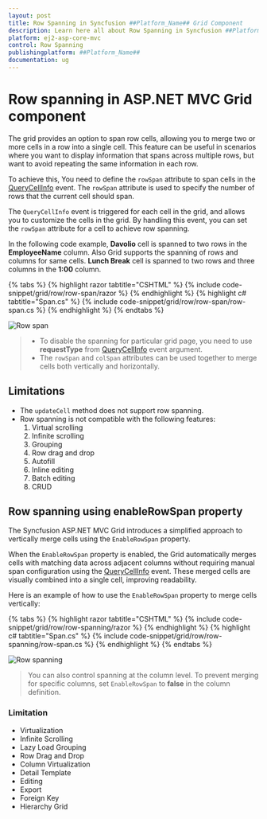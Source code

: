 ```yaml
---
layout: post
title: Row Spanning in Syncfusion ##Platform_Name## Grid Component
description: Learn here all about Row Spanning in Syncfusion ##Platform_Name## Grid component of Syncfusion Essential JS 2 and more.
platform: ej2-asp-core-mvc
control: Row Spanning
publishingplatform: ##Platform_Name##
documentation: ug
---
```


# Row spanning in ASP.NET MVC Grid component

The grid provides an option to span row cells, allowing you to merge two or more cells in a row into a single cell. This feature can be useful in scenarios where you want to display information that spans across multiple rows, but want to avoid repeating the same information in each row.

To achieve this, You need to define the `rowSpan` attribute to span cells in the [QueryCellInfo](https://help.syncfusion.com/cr/aspnetmvc-js2/Syncfusion.EJ2.Grids.Grid.html#Syncfusion_EJ2_Grids_Grid_QueryCellInfo) event. The `rowSpan` attribute is used to specify the number of rows that the current cell should span.

The `QueryCellInfo` event is triggered for each cell in the grid, and allows you to customize the cells in the grid. By handling this event, you can set the `rowSpan` attribute for a cell to achieve row spanning.

In the following code example, **Davolio** cell is spanned to two rows in the **EmployeeName** column. Also Grid supports the spanning of rows and columns for same cells. **Lunch Break** cell is spanned to two rows and three columns in the **1:00** column.

{% tabs %}
{% highlight razor tabtitle="CSHTML" %}
{% include code-snippet/grid/row/row-span/razor %}
{% endhighlight %}
{% highlight c# tabtitle="Span.cs" %}
{% include code-snippet/grid/row/row-span/row-span.cs %}
{% endhighlight %}
{% endtabs %}

![Row span](../images/row/row-span.png)

> * To disable the spanning for particular grid page, you need to use **requestType** from [QueryCellInfo](https://help.syncfusion.com/cr/aspnetmvc-js2/Syncfusion.EJ2.Grids.Grid.html#Syncfusion_EJ2_Grids_Grid_QueryCellInfo) event argument.
> * The `rowSpan` and `colSpan` attributes can be used together to merge cells both vertically and horizontally.

## Limitations

* The `updateCell` method does not support row spanning.
* Row spanning is not compatible with the following features:
    1. Virtual scrolling
    2. Infinite scrolling
    3. Grouping
    4. Row drag and drop
    5. Autofill
    6. Inline editing
    7. Batch editing
    8. CRUD

## Row spanning using enableRowSpan property    

The Syncfusion ASP.NET MVC Grid introduces a simplified approach to vertically merge cells using the `EnableRowSpan` property. 

When the `EnableRowSpan` property is enabled, the Grid automatically merges cells with matching data across adjacent columns without requiring manual span configuration using the [QueryCellInfo](https://help.syncfusion.com/cr/aspnetmvc-js2/Syncfusion.EJ2.Grids.Grid.html#Syncfusion_EJ2_Grids_Grid_QueryCellInfo) event. These merged cells are visually combined into a single cell, improving readability.

Here is an example of how to use the `EnableRowSpan` property to merge cells vertically:

{% tabs %}
{% highlight razor tabtitle="CSHTML" %}
{% include code-snippet/grid/row/row-spanning/razor %}
{% endhighlight %}
{% highlight c# tabtitle="Span.cs" %}
{% include code-snippet/grid/row/row-spanning/row-span.cs %}
{% endhighlight %}
{% endtabs %}

![Row spanning](../images/row/row-spanning.png)

> You can also control spanning at the column level. To prevent merging for specific columns, set `EnableRowSpan` to **false** in the column definition.

### Limitation

* Virtualization
* Infinite Scrolling
* Lazy Load Grouping
* Row Drag and Drop
* Column Virtualization
* Detail Template
* Editing
* Export
* Foreign Key
* Hierarchy Grid
